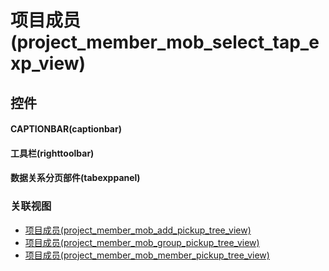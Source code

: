 # 项目成员(project_member_mob_select_tap_exp_view)  <!-- {docsify-ignore-all} -->



## 控件
#### CAPTIONBAR(captionbar)
#### 工具栏(righttoolbar)
#### 数据关系分页部件(tabexppanel)


### 关联视图
  * [项目成员(project_member_mob_add_pickup_tree_view)](app/view/project_member_mob_add_pickup_tree_view)
  * [项目成员(project_member_mob_group_pickup_tree_view)](app/view/project_member_mob_group_pickup_tree_view)
  * [项目成员(project_member_mob_member_pickup_tree_view)](app/view/project_member_mob_member_pickup_tree_view)

<script>
 const { createApp } = Vue
  createApp({
    data() {
      return {

      }
    }
  }).use(ElementPlus).mount('#app')
</script>